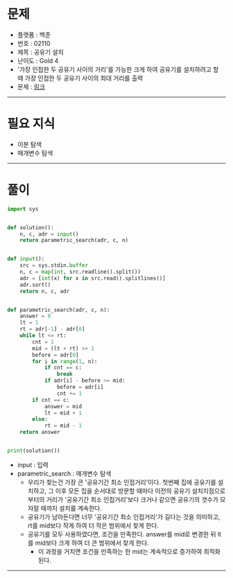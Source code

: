 # 문제
- 플랫폼 : 백준
- 번호 : 02110
- 제목 : 공유기 설치
- 난이도 : Gold 4
- '가장 인접한 두 공유기 사이의 거리'를 가능한 크게 하여 공유기를 설치하려고 할 때 가장 인접한 두 공유기 사이의 최대 거리를 출력
- 문제 : <a href="https://www.acmicpc.net/problem/2110" target="_blank">링크</a>

---

# 필요 지식
- 이분 탐색
- 매개변수 탐색

---

# 풀이
```python
import sys


def solution():
    n, c, adr = input()
    return parametric_search(adr, c, n)


def input():
    src = sys.stdin.buffer
    n, c = map(int, src.readline().split())
    adr = [int(x) for x in src.read().splitlines()]
    adr.sort()
    return n, c, adr


def parametric_search(adr, c, n):
    answer = 0
    lt = 1
    rt = adr[-1] - adr[0]
    while lt <= rt:
        cnt = 1
        mid = (lt + rt) >> 1
        before = adr[0]
        for i in range(1, n):
            if cnt == c:
                break
            if adr[i] - before >= mid:
                before = adr[i]
                cnt += 1
        if cnt == c:
            answer = mid
            lt = mid + 1
        else:
            rt = mid - 1
    return answer


print(solution())
```
- input : 입력
- parametric_search : 매개변수 탐색
  - 우리가 찾는건 가장 큰 '공유기간 최소 인접거리'이다. 첫번째 집에 공유기를 설치하고, 그 이후 모든 집을 순서대로 방문할 때마다 이전의 공유기
  설치지점으로부터의 거리가 '공유기간 최소 인접거리'보다 크거나 같으면 공유기의 갯수가 모자랄 때까지 설치를 계속한다.
  - 공유기가 남아돈다면 너무 '공유기간 최소 인접거리'가 길다는 것을 의미하고, rt를 mid보다 작게 하여 더 작은 범위에서 찾게 한다.
  - 공유기를 모두 사용하였다면, 조건을 만족한다. answer를 mid로 변경한 뒤 lt를 mid보다 크게 하여 더 큰 범위에서 찾게 한다.
    - 이 과정을 거치면 조건을 만족하는 한 mid는 계속적으로 증가하여 최적화된다. 

---
